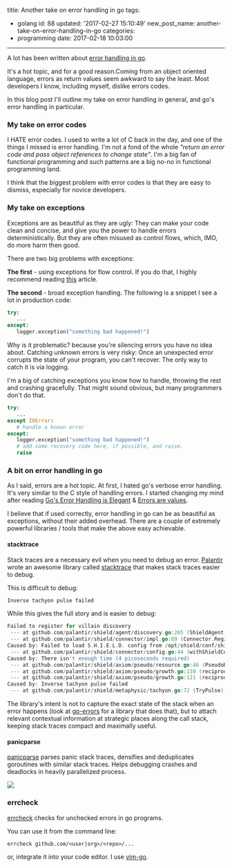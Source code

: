 title: Another take on error handling in go
tags:
  - golang
id: 88
updated: '2017-02-27 15:10:49'
new_post_name: another-take-on-error-handling-in-go
categories:
  - programming
date: 2017-02-18 10:03:00
---
A lot has been written about [error handling in go](https://blog.golang.org/error-handling-and-go).

It's a hot topic, and for a good reason.Coming from an object oriented language, errors as return values seem awkward to say the least. Most developers I know, including myself, dislike errors codes.

In this blog post I'll outline my take on error handling in general, and go's error handling in particular.

<!-- more -->

### My take on error codes

I HATE error codes. I used to write a lot of C back in the day, and one of the things I missed is error handling. I'm not a fond of the whole *"return an error code and pass object references to change state"*. I'm a big fan of functional programming and such patterns are a big no-no in functional programming land.

I think that the biggest problem with error codes is that they are easy to dismiss, especially for novice developers.

### My take on exceptions

Exceptions are as beautiful as they are ugly: They can make your code clean and concise, and give you the power to handle errors deterministically. But they are often misused as control flows, which, IMO, do more harm then good.

There are two big problems with exceptions:

**The first** - using exceptions for flow control. If you do that, I highly recommend reading [this](http://wiki.c2.com/?DontUseExceptionsForFlowControl) article.

**The second** - broad exception handling. The following is a snippet I see a lot in production code:
```python
try:
   ...
except:
   logger.exception("something bad happened!")
```

Why is it problematic? because you're silencing errors you have no idea about. Catching unknown errors is very risky: Once an unexpected error corrupts the state of your program, you can't recover. The only way to catch it is via logging.

I'm a big of catching exceptions you know how to handle, throwing the rest and crashing gracefully. That might sound obvious, but many programmers don't do that.

```python
try:
   ...
except IOError:
   # handle a known error
except:
   logger.exception("something bad happened!")
   # add some recovery code here, if possible, and raise.
   raise 
```

### A bit on error handling in go 
As I said, errors are a hot topic. At first, I hated go's  verbose error handling. It's very similar to the C style of handling errors. I started changing my mind after reading [Go's Error Handling is Elegant](https://davidnix.io/post/error-handling-in-go/) & [Errors are values](https://blog.golang.org/errors-are-values).

I believe that if used correctly, error handling in go can be as beautiful as exceptions, without their added overhead. There are a couple of extremely powerful libraries / tools that make the above easy achievable.

#### stacktrace

Stack traces are a necessary evil when you need to debug an error. [Palantir](https://www.palantir.com/about/) wrote an awesome library called [stacktrace](https://github.com/palantir/stacktrace) that makes stack traces easier to debug.

This is difficult to debug:
```go
Inverse tachyon pulse failed
```

While this gives the full story and is easier to debug:
```go
Failed to register for villain discovery
 --- at github.com/palantir/shield/agent/discovery.go:265 (ShieldAgent.reallyRegister) ---
 --- at github.com/palantir/shield/connector/impl.go:89 (Connector.Register) ---
Caused by: Failed to load S.H.I.E.L.D. config from /opt/shield/conf/shield.yaml
 --- at github.com/palantir/shield/connector/config.go:44 (withShieldConfig) ---
Caused by: There isn't enough time (4 picoseconds required)
 --- at github.com/palantir/shield/axiom/pseudo/resource.go:46 (PseudoResource.Adjust) ---
 --- at github.com/palantir/shield/axiom/pseudo/growth.go:110 (reciprocatingPseudo.growDown) ---
 --- at github.com/palantir/shield/axiom/pseudo/growth.go:121 (reciprocatingPseudo.verify) ---
Caused by: Inverse tachyon pulse failed
 --- at github.com/palantir/shield/metaphysic/tachyon.go:72 (TryPulse) ---
```

The library's intent is not to capture the exact state of the stack when an error happens (look at [go-errors](https://github.com/go-errors/errors) for a library that does that), but to attach relevant contextual information at strategic places along the call stack, keeping stack traces compact and maximally useful.


#### panicparse

[panicparse](https://github.com/maruel/panicparse) parses panic stack traces, densifies and deduplicates goroutines with similar stack traces. Helps debugging crashes and deadlocks in heavily parallelized process.

![](https://raw.githubusercontent.com/wiki/maruel/panicparse/parse.gif)

### errcheck

[errcheck](https://github.com/kisielk/errcheck) checks for unchecked errors in go programs.

You can use it from the command line:
```
errcheck github.com/<user|org>/<repo>/...
```

or, integrate it into your code editor. I use [vim-go](https://github.com/fatih/vim-go).